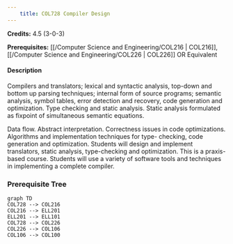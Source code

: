 ```yaml
---
    title: COL728 Compiler Design
---
```

**Credits:** 4.5 (3-0-3)



**Prerequisites:** [[/Computer Science and Engineering/COL216 | COL216]], [[/Computer Science and Engineering/COL226 | COL226]] OR Equivalent

#### Description 
Compilers and translators; lexical and syntactic analysis, top-down and bottom up parsing techniques; internal form of source programs; semantic analysis, symbol tables, error detection and recovery, code generation and optimization. Type checking and static analysis. Static analysis formulated as fixpoint of simultaneous semantic equations.

Data flow. Abstract interpretation. Correctness issues in code optimizations. Algorithms and implementation techniques for type- checking, code generation and optimization. Students will design and implement translators, static analysis, type-checking and optimization. This is a praxis-based course. Students will use a variety of software tools and techniques in implementing a complete compiler.

### Prerequisite Tree

```mermaid
graph TD
COL728 --> COL216
COL216 --> ELL201
ELL201 --> ELL101
COL728 --> COL226
COL226 --> COL106
COL106 --> COL100
```